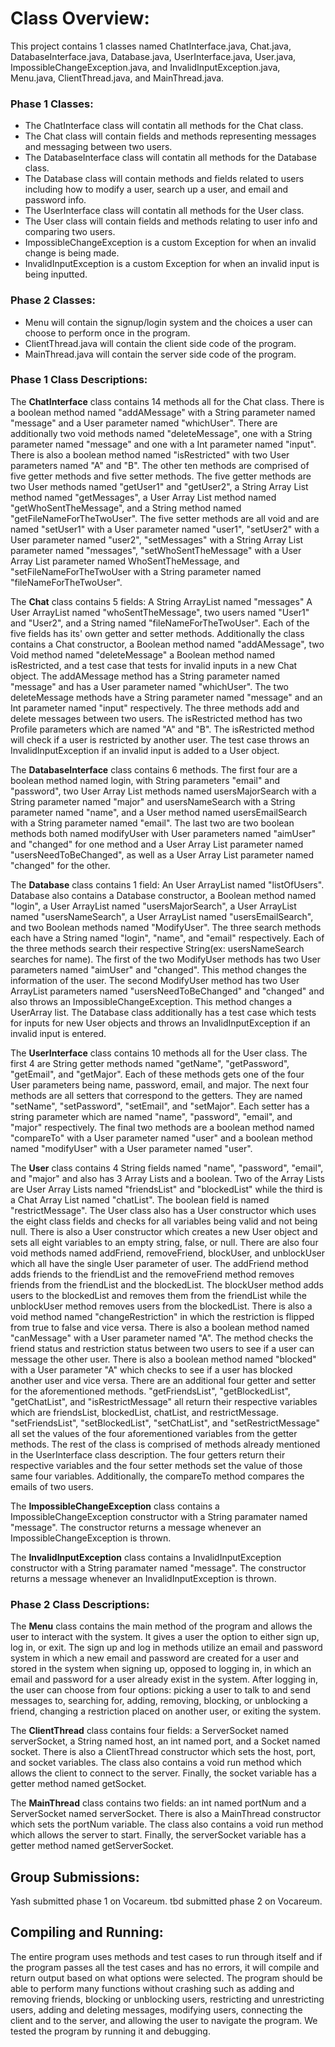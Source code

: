 # Class Overview:

This project contains 1 classes named ChatInterface.java, Chat.java, DatabaseInterface.java, Database.java, UserInterface.java, User.java, 
ImpossibleChangeException.java, and InvalidInputException.java, Menu.java, ClientThread.java, and MainThread.java.

### Phase 1 Classes: 
- The ChatInterface class will contatin all methods for the Chat class.
- The Chat class will contain fields and methods representing messages and messaging between two users. 
- The DatabaseInterface class will contatin all methods for the Database class.
- The Database class will contain methods and fields related to users including how to modify a user,
   search up a user, and email and password info.
- The UserInterface class will contatin all methods for the User class.
- The User class will contain fields and methods relating to user info and comparing two users.
- ImpossibleChangeException is a custom Exception for when an invalid change is being made.
- InvalidInputException is a custom Exception for when an invalid input is being inputted.

### Phase 2 Classes:
- Menu will contain the signup/login system and the choices a user can choose to perform once in the program.
- ClientThread.java will contain the client side code of the program.
- MainThread.java will contain the server side code of the program.


### Phase 1 Class Descriptions: 

The **ChatInterface** class contains 14 methods all for the Chat class. There is a boolean method named "addAMessage" with a 
String parameter named "message" and a User parameter named "whichUser". There are additionally two void methods named
"deleteMessage", one with a String parameter named "message" and one with a Int parameter named "input". There is also 
a boolean method named "isRestricted" with two User parameters named "A" and "B". The other ten methods are comprised 
of five getter methods and five setter methods. The five getter methods are two User methods named "getUser1" and 
"getUser2", a String Array List method named "getMessages", a User Array List method named "getWhoSentTheMessage", and 
a String method named "getFileNameForTheTwoUser". The five setter methods are all void and are named "setUser1" with a 
User parameter named "user1", "setUser2" with a User parameter named "user2", "setMessages" with a String Array List 
parameter named "messages", "setWhoSentTheMessage" with a User Array List parameter named WhoSentTheMessage, and 
"setFileNameForTheTwoUser with a String parameter named "fileNameForTheTwoUser".

The **Chat** class contains 5 fields: A String ArrayList named "messages" A User ArrayList named "whoSentTheMessage", 
two users named "User1" and "User2", and a String named "fileNameForTheTwoUser". Each of the five fields has its' own 
getter and setter methods. Additionally the class contains a Chat constructor, a Boolean method named "addAMessage", 
two Void method named "deleteMessage" a Boolean method named isRestricted, and a test case that tests for invalid inputs 
in a new Chat object. The addAMessage method has a String parameter named "message" and has a User parameter named "whichUser". 
The two deleteMessage methods have a String parameter named "message" and an Int parameter named "input" respectively.
The three methods add and delete messages between two users. The isRestricted method has 
two Profile parameters which are named "A" and "B". The isRestricted method will check if a user is restricted by 
another user. The test case throws an InvalidInputException if an invalid input is added to a User object.

The **DatabaseInterface** class contains 6 methods. The first four are a boolean method named login, with String parameters 
"email" and "password", two User Array List methods named usersMajorSearch with a String parameter named "major" and 
usersNameSearch with a String parameter named "name", and a User method named usersEmailSearch with a String parameter
named "email". The last two are two boolean methods both named modifyUser with User parameters named "aimUser" and
"changed" for one method and a User Array List parameter named "usersNeedToBeChanged", as well as a User Array List
parameter named "changed" for the other.

The **Database** class contains 1 field: An User ArrayList named "listOfUsers". Database also contains a Database constructor, a
Boolean method named "login", a User ArrayList named "usersMajorSearch", a User ArrayList named "usersNameSearch", 
a User ArrayList named "usersEmailSearch", and two Boolean methods named "ModifyUser".
The three search methods each have a String named "login", "name", and "email" respectively. Each of the three methods search
their respective String(ex: usersNameSearch searches for name). The first of the two ModifyUser methods has two User parameters named 
"aimUser" and "changed". This method changes the information of the user. The second ModifyUser method has two User ArrayList parameters
named "usersNeedToBeChanged" and "changed" and also throws an ImpossibleChangeException. This method changes a UserArray list. The 
Database class additionally has a test case which tests for inputs for new User objects and throws an InvalidInputException if an 
invalid input is entered.

The **UserInterface** class contains 10 methods all for the User class. The first 4 are String getter methods named "getName", "getPassword",
"getEmail", and "getMajor". Each of these methods gets one of the four User parameters being name, password, email, and major. 
The next four methods are all setters that correspond to the getters. They are named "setName", "setPassword", "setEmail", and "setMajor".
Each setter has a string parameter which are named "name", "password", "email", and "major" respectively. The final two methods are
a boolean method named "compareTo" with a User parameter named "user" and a boolean method named "modifyUser" with a User parameter 
named "user".

The **User** class contains 4 String fields named "name", "password", "email", and "major" and also has 3 Array Lists and 
a boolean. Two of the Array Lists are User Array Lists named "friendsList" and "blockedList" while the third is a Chat 
Array List named "chatList". The boolean field is named "restrictMessage". The User class also has a User constructor 
which uses the eight class fields and checks for all variables being valid and not being null. There is also a User 
constructor which creates a new User object and sets all eight variables to an empty string, false, or null. There are 
also four void methods named addFriend, removeFriend, blockUser, and unblockUser which all have the single User parameter 
of user. The addFriend method adds friends to the friendList and the removeFriend method removes friends from the friendList
and the blockedList. The blockUser method adds users to the blockedList and removes them from the friendList while the
unblockUser method removes users from the blockedList. There is also a void method named "changeRestriction" in which
the restriction is flipped from true to false and vice versa. There is also a boolean method named "canMessage" with a
User parameter named "A". The method checks the friend status and restriction status between two users to see if a user
can message the other user. There is also a boolean method named  "blocked" with a User parameter "A" which checks to 
see if a user has blocked another user and vice versa. There are an additional four getter and setter for the aforementioned
methods. "getFriendsList", "getBlockedList", "getChatList", and "isRestrictMessage" all return their respective variables 
which are friendsList, blockedList, chatList, and restrictMessage. "setFriendsList", "setBlockedList", "setChatList", and
"setRestrictMessage" all set the values of the four aforementioned variables from the getter methods. The rest of the class 
is comprised of methods already mentioned in the UserInterface class description. The four getters return their respective 
variables and the four setter methods set the value of those same four variables. Additionally, the compareTo method 
compares the emails of two users.

The **ImpossibleChangeException** class contains a ImpossibleChangeException constructor with a String paramater named "message".
The constructor returns a message whenever an ImpossibleChangeException is thrown.

The **InvalidInputException** class contains a InvalidInputException constructor with a String paramater named "message".
The constructor returns a message whenever an InvalidInputException is thrown.

### Phase 2 Class Descriptions: 

The **Menu** class contains the main method of the program and allows the user to interact with the system. It gives a user
the option to either sign up, log in, or exit. The sign up and log in methods utilize an email and password system in which
a new email and password are created for a user and stored in the system when signing up, opposed to logging in, in which
an email and password for a user already exist in the system. After logging in, the user can choose from four options:
picking a user to talk to and send messages to, searching for, adding, removing, blocking, or unblocking a friend, 
changing a restriction placed on another user, or exiting the system.

The **ClientThread** class contains four fields: a ServerSocket named serverSocket, a String named host, an int named port,
and a Socket named socket. There is also a ClientThread constructor which sets the host, port, and socket variables. The
class also contains a void run method which allows the client to connect to the server. Finally, the socket variable has a 
getter method named getSocket.

The **MainThread** class contains two fields: an int named portNum and a ServerSocket named serverSocket. There is also a
MainThread constructor which sets the portNum variable. The class also contains a void run method which allows the server
to start. Finally, the serverSocket variable has a getter method named getServerSocket.




## Group Submissions:

Yash submitted phase 1 on Vocareum.
tbd submitted phase 2 on Vocareum.

## Compiling and Running:

The entire program uses methods and test cases to run through itself and if the program passes all the test cases and has no
errors, it will compile and return output based on what options were selected. The program should be able to perform many functions without crashing such as adding and removing friends, blocking or unblocking users, restricting and unrestricting users, adding and deleting messages, modifying users, connecting the client and to the server, and allowing the user to navigate the program. We tested the program by running it and debugging.
